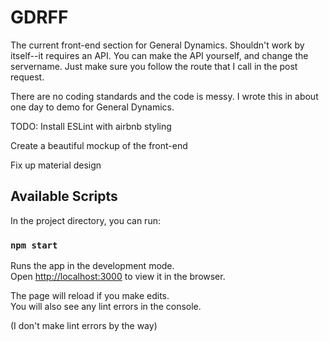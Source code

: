 # GDRFF

The current front-end section for General Dynamics. Shouldn't work by itself--it requires an API. You can make the API yourself, and change the servername. Just make sure you follow the route that I call in the post request. 

There are no coding standards and the code is messy. I wrote this in about one day to demo for General Dynamics. 

TODO:
Install ESLint with airbnb styling

Create a beautiful mockup of the front-end

Fix up material design

## Available Scripts

In the project directory, you can run:

### `npm start`

Runs the app in the development mode.<br>
Open [http://localhost:3000](http://localhost:3000) to view it in the browser.

The page will reload if you make edits.<br>
You will also see any lint errors in the console.

(I don't make lint errors by the way)
